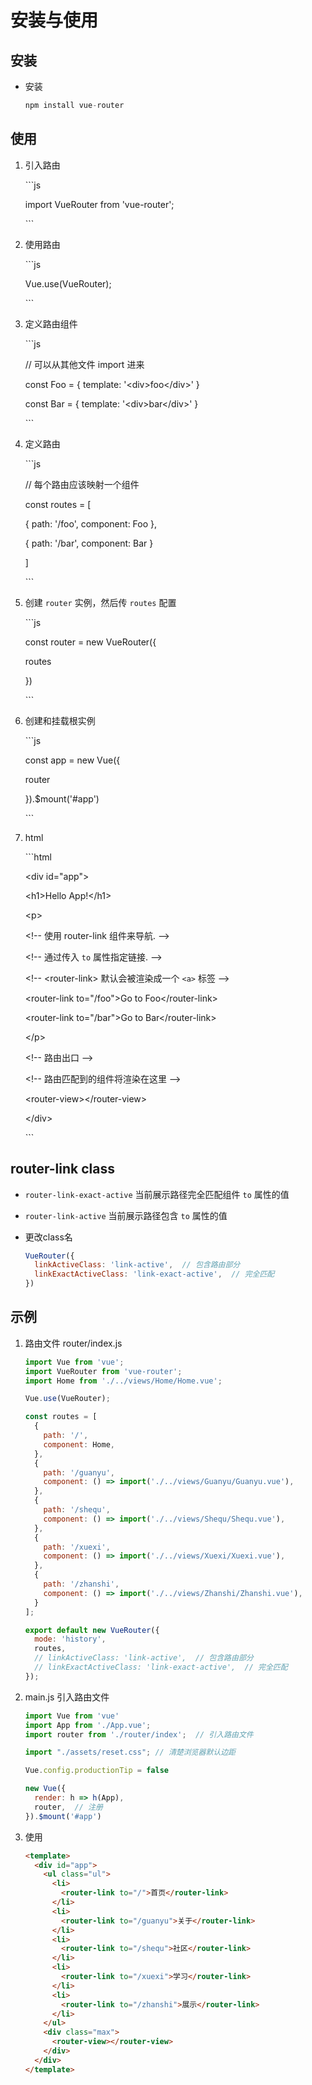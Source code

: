 # 安装与使用

## 安装

- 安装

    ```js
    npm install vue-router
    ```

## 使用

1. 引入路由

    \`\`\`js

    import VueRouter from 'vue-router';

    \`\`\`

2. 使用路由

    \`\`\`js

    Vue.use(VueRouter);

    \`\`\`

3. 定义路由组件

    \`\`\`js

    // 可以从其他文件 import 进来

    const Foo = { template: '\<div>foo\</div>' }

    const Bar = { template: '\<div>bar\</div>' }

    \`\`\`

4. 定义路由

    \`\`\`js

    // 每个路由应该映射一个组件

    const routes = \[

    { path: '/foo', component: Foo },

    { path: '/bar', component: Bar }

    ]

    \`\`\`

5. 创建 `router` 实例，然后传 `routes` 配置

    \`\`\`js

    const router = new VueRouter({

    routes&#x20;

    })

    \`\`\`

6. 创建和挂载根实例

    \`\`\`js

    const app = new Vue({

    router

    }).\$mount('#app')

    \`\`\`

7. html

    \`\`\`html

    \<div id="app">

    \<h1>Hello App!\</h1>

    \<p>

    \<!-- 使用 router-link 组件来导航. -->

    \<!-- 通过传入 `to` 属性指定链接. -->

    \<!-- \<router-link> 默认会被渲染成一个 `<a>` 标签 -->

    \<router-link to="/foo">Go to Foo\</router-link>

    \<router-link to="/bar">Go to Bar\</router-link>

    \</p>

    \<!-- 路由出口 -->

    \<!-- 路由匹配到的组件将渲染在这里 -->

    \<router-view>\</router-view>

    \</div>

    \`\`\`

## router-link class

- `router-link-exact-active` 当前展示路径完全匹配组件 `to` 属性的值

- `router-link-active` 当前展示路径包含 `to` 属性的值

- 更改class名

    ```js
    VueRouter({
      linkActiveClass: 'link-active',  // 包含路由部分
      linkExactActiveClass: 'link-exact-active',  // 完全匹配
    })
    ```

## 示例

1. 路由文件 router/index.js

    ```js
    import Vue from 'vue';
    import VueRouter from 'vue-router';
    import Home from './../views/Home/Home.vue';

    Vue.use(VueRouter);

    const routes = [
      {
        path: '/',
        component: Home,
      },
      {
        path: '/guanyu',
        component: () => import('./../views/Guanyu/Guanyu.vue'),
      },
      {
        path: '/shequ',
        component: () => import('./../views/Shequ/Shequ.vue'),
      },
      {
        path: '/xuexi',
        component: () => import('./../views/Xuexi/Xuexi.vue'),
      },
      {
        path: '/zhanshi',
        component: () => import('./../views/Zhanshi/Zhanshi.vue'),
      }
    ];

    export default new VueRouter({
      mode: 'history',
      routes,
      // linkActiveClass: 'link-active',  // 包含路由部分
      // linkExactActiveClass: 'link-exact-active',  // 完全匹配
    });
    ```

2. main.js 引入路由文件

    ```js
    import Vue from 'vue'
    import App from './App.vue';
    import router from './router/index';  // 引入路由文件

    import "./assets/reset.css"; // 清楚浏览器默认边距

    Vue.config.productionTip = false

    new Vue({
      render: h => h(App),
      router,  // 注册
    }).$mount('#app')
    ```

3. 使用

    ```html
    <template>
      <div id="app">
        <ul class="ul">
          <li>
            <router-link to="/">首页</router-link>
          </li>
          <li>
            <router-link to="/guanyu">关于</router-link>
          </li>
          <li>
            <router-link to="/shequ">社区</router-link>
          </li>
          <li>
            <router-link to="/xuexi">学习</router-link>
          </li>
          <li>
            <router-link to="/zhanshi">展示</router-link>
          </li>
        </ul>
        <div class="max">
          <router-view></router-view>
        </div>
      </div>
    </template>
    ```
